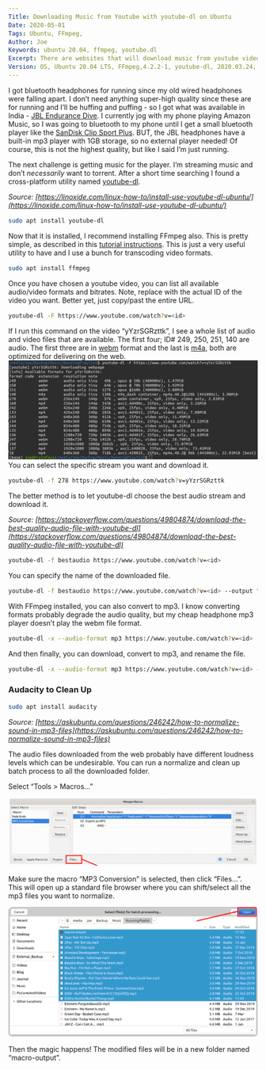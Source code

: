 ```yaml
---
Title: Downloading Music from Youtube with youtube-dl on Ubuntu
Date: 2020-05-01
Tags: Ubuntu, FFmpeg,
Author: Joe
Keywords: ubuntu 20.04, ffmpeg, youtube.dl
Excerpt: There are websites that will download music from youtube videos with varying degrees of quality. This article explains how you cna do the same thing via terminal command line and have more control.
Version: OS, Ubuntu 20.04 LTS, FFmpeg,4.2.2-1, youtube-dl, 2020.03.24, Audacity, 2.3.3
---
```


I got bluetooth headphones for running since my old wired headphones were falling apart. I don’t need anything super-high quality since these are for running and I’ll be huffing and puffing - so I got what was available in India - [JBL Endurance Dive](https://in.jbl.com/JBL+Endurance+DIVE.html). I currently jog with my phone playing Amazon Music, so I was going to bluetooth to my phone until I get a small bluetooth player like the [SanDisk Clip Sport Plus](https://www.amazon.com/SanDisk-SDMX28-016G-G46K-Sport-Player-Black/dp/B01LW2F237/r). BUT, the JBL headphones have a built-in mp3 player with 1GB storage, so no external player needed! Of course, this is not the highest quality, but like I said I’m just running.

The next challenge is getting music for the player. I’m streaming music and don’t *necessarily* want to torrent. After a short time searching I found a cross-platform utility named [youtube-dl](https://github.com/ytdl-org/youtube-dl/blob/master/README.md). 

*Source: [https://linoxide.com/linux-how-to/install-use-youtube-dl-ubuntu/](https://linoxide.com/linux-how-to/install-use-youtube-dl-ubuntu/)*

```bash
sudo apt install youtube-dl
```
Now that it is installed, I recommend installing FFmpeg also. This is pretty simple, as described in this [tutorial instructions](https://linuxconfig.org/ubuntu-20-04-ffmpeg-installation). This is just a very useful utility to have and I use a bunch for transcoding video formats.
```bash
sudo apt install ffmpeg
```
Once you have chosen a youtube video, you can list all available audio/video formats and bitrates. Note, replace <id> with the actual ID of the video you want. Better yet, just copy/past the entire URL.
```bash
youtube-dl -F https://www.youtube.com/watch?v=<id>
```
If I run this command on the video “yYzrSGRzttk”, I see a whole list of audio and video files that are available. The first four; ID# 249, 250, 251, 140 are audio. The first three are in [webm](https://en.wikipedia.org/wiki/WebM) format and the last is [m4a](https://en.wikipedia.org/wiki/MPEG-4_Part_14#.MP4_versus_.M4A), both are optimized for delivering on the web. 
![youtube-dl](/images/2020/youtube-dl.png)
You can select the specific stream you want and download it.
```bash
youtube-dl -f 278 https://www.youtube.com/watch?v=yYzrSGRzttk
```
The better method is to let youtube-dl choose the best audio stream and download it. 

*Source: [https://stackoverflow.com/questions/49804874/download-the-best-quality-audio-file-with-youtube-dl](https://stackoverflow.com/questions/49804874/download-the-best-quality-audio-file-with-youtube-dl)*
```bash
youtube-dl -f bestaudio https://www.youtube.com/watch?v=<id>
```
You can specify the name of the downloaded file. 
```bash
youtube-dl -f bestaudio https://www.youtube.com/watch?v=<id> --output "outputName.%(ext)s"
```
With FFmpeg installed, you can also convert to mp3. I know converting formats probably degrade the audio quality, but my cheap headphone mp3 player doesn’t play the webm file format. 
```bash
youtube-dl -x --audio-format mp3 https://www.youtube.com/watch?v=<id>
```
And then finally, you can download, convert to mp3, and rename the file. 

```bash
youtube-dl -x --audio-format mp3 https://www.youtube.com/watch?v=<id> --output "outputName.%(ext)s"]
```
### Audacity to Clean Up
```bash
sudo apt install audacity
```
*Source: [https://askubuntu.com/questions/246242/how-to-normalize-sound-in-mp3-files](https://askubuntu.com/questions/246242/how-to-normalize-sound-in-mp3-files)*

The audio files downloaded from the web probably have different loudness levels which can be undesirable. You can run a normalize and clean up batch process to all the downloaded folder. 

Select “Tools > Macros…”

![Audacity Macro - Normalize Levels](/images/2020/audacity_macros.png)

Make sure the macro “MP3 Conversion” is selected, then click “Files…”. This will open up a standard file browser where you can shift/select all the mp3 files you want to normalize. 

![Audacity Macro - MP3 Conversion](/images/2020/audacity_macros2.png)

Then the magic happens! The modified files will be in a new folder named “macro-output”.